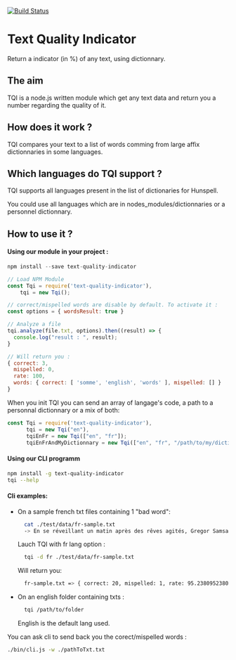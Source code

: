 [![Build Status](https://travis-ci.org/Inist-CNRS/text-quality-indicator.svg?branch=master)](https://travis-ci.org/Inist-CNRS/text-quality-indicator)

# Text Quality Indicator
Return a indicator (in %) of any text, using dictionnary.

## The aim
TQI is a node.js written module which get any text data and return you a number regarding the quality of it.

## How does it work ?
TQI compares your text to a list of words comming from large affix dictionnaries in some languages.

## Which languages do TQI support ?
TQI supports all languages present in the list of dictionaries for Hunspell. 

You could use all languages which are in nodes_modules/dictionnaries or a personnel dictionnary.

## How to use it ?

#### Using our module in your project :

```javascript
npm install --save text-quality-indicator

// Load NPM Module
const Tqi = require('text-quality-indicator'),
    tqi = new Tqi();

// correct/mispelled words are disable by default. To activate it : 
const options = { wordsResult: true }

// Analyze a file
tqi.analyze(file.txt, options).then((result) => {
  console.log("result : ", result);
}

// Will return you :
{ correct: 3,
  mispelled: 0,
  rate: 100,
  words: { correct: [ 'somme', 'english', 'words' ], mispelled: [] } 
}
```


When you init TQI you can send an array of langage's code, a path to a personnal dictionnary or a mix of both:

```javascript
const Tqi = require('text-quality-indicator'),
      tqi = new Tqi("en"),
      tqiEnFr = new Tqi(["en", "fr"]);
      tqiEnFrAndMyDictionnary = new Tqi(["en", "fr", "/path/to/my/dictionnary"]);
```


#### Using our CLI programm
```bash
npm install -g text-quality-indicator
tqi --help
```

#### Cli examples:

- On a sample french txt files containing 1 "bad word":

  ```bash
    cat ./test/data/fr-sample.txt
    -> En se réveillant un matin après des rêves agités, Gregor Samsa se retrouva, dans son lit, métamorphosé en un monstrueux insecte.
  ```
  
  Lauch TQI with fr lang option :
  
  ```bash
    tqi -d fr ./test/data/fr-sample.txt 
  ```
  
  Will return you:
  
  ```bash
    fr-sample.txt => { correct: 20, mispelled: 1, rate: 95.23809523809523 }
  ```

- On an english folder containing txts :
  
  ```bash
    tqi /path/to/folder
  ```
  English is the default lang used.

You can ask cli to send back you the corect/mispelled words :

```bash
./bin/cli.js -w ./pathToTxt.txt
```
